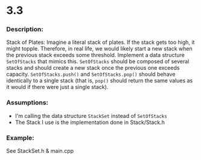# 3.3  
### Description:  
Stack of Plates: Imagine a literal stack of plates. If the stack gets too high, it might topple. Therefore, in real life, we would likely start a new stack when the previous stack exceeds some threshold. Implement a data structure `SetOfStacks` that mimics this. `SetOfStacks` should be composed of several stacks and should create a new stack once the previous one exceeds capacity. `SetOfStacks.push()` and `SetOfStacks.pop()` should behave identically to a single stack (that is, `pop()` should return the same values as it would if there were just a single stack).

### Assumptions:  
- I'm calling the data structure `StackSet` instead of `SetOfStacks`  
- The Stack I use is the implementation done in Stack/Stack.h

### Example:  
See StackSet.h & main.cpp 